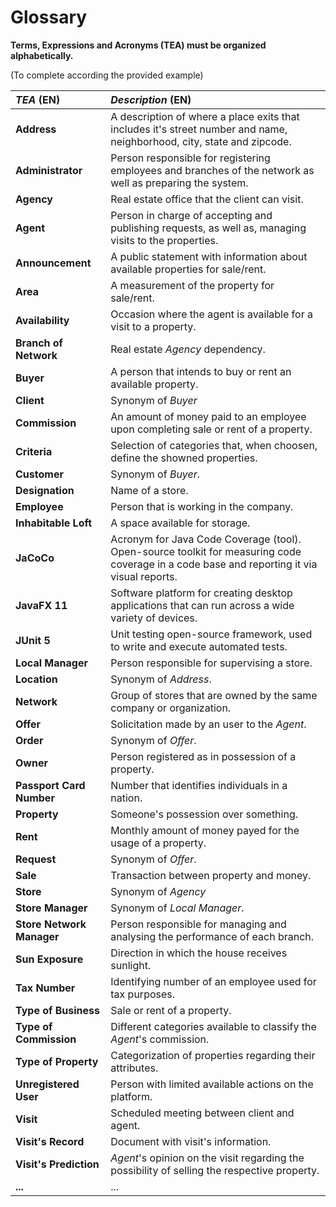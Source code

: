 # Glossary

**Terms, Expressions and Acronyms (TEA) must be organized alphabetically.**

(To complete according the provided example)

| **_TEA_** (EN) 	          | **_Description_** (EN)                                                                                                                     |                                       
|:--------------------------|:-------------------------------------------------------------------------------------------------------------------------------------------|
| **Address**		             | A description of where a place exits that includes it's street number and name, neighborhood, city, state and zipcode.                     |
| **Administrator**	        | Person responsible for registering employees and branches of the network as well as preparing the system.										                        |
| **Agency**                | Real estate office that the client can visit.                                                                                              |
| **Agent** 		              | Person in charge of accepting and publishing requests, as well as, managing visits to the properties.									                             |
| **Announcement**          | A public statement with information about available properties for sale/rent.											                                                   |
| **Area**		                | A measurement of the property for sale/rent. 											                                                                                   |
| **Availability**	         | Occasion where the agent is available for a visit to a property. 											                                                               |
| **Branch of Network**     | Real estate _Agency_ dependency. 										                                                                                                |
| **Buyer**                 | A person that intends to buy or rent an available property.                                                                                |
| **Client**		              | Synonym of _Buyer_									                                                                                                                |
| **Commission**	           | An amount of money paid to an employee upon completing sale or rent of a property.											                                              |
| **Criteria**		            | Selection of categories that, when choosen, define the showned properties. 										                                                      |
| **Customer**              | Synonym of _Buyer_.                                                                                                                        |
| **Designation**	          | Name of a store.										                                                                                                                 |							                                                                                 |
| **Employee** 		           | Person that is working in the company.									                                                                                            |
| **Inhabitable Loft**      | A space available for storage. 											                                                                                                 |
| **JaCoCo**                | Acronym for Java Code Coverage (tool). Open-source toolkit for measuring code coverage in a code base and reporting it via visual reports. |
| **JavaFX 11**             | Software platform for creating desktop applications that can run across a wide variety of devices.                                         |
| **JUnit 5**               | Unit testing open-source framework, used to write and execute automated tests.                                                             |
| **Local Manager**	        | Person responsible for supervising a store.							  				                                                                                   |
| **Location**		            | Synonym of _Address_. 	                                                                                                                    |
| **Network**		             | Group of stores that are owned by the same company or organization.										                                                              |
| **Offer**		               | Solicitation made by an user to the _Agent_. 										                                                                                    |																						 |
| **Order**		               | Synonym of _Offer_.												                                                                                                            |
| **Owner**      	          | Person registered as in possession of a property.											                                                                               |
| **Passport Card Number**  | Number that identifies individuals in a nation.                                                                                            |
| **Property**   	          | Someone's possession over something.				                                                                                                   |
| **Rent** 		               | Monthly amount of money payed for the usage of a property. 										                                                                      |
| **Request** 		            | Synonym of _Offer_.								                                                                                                                |
| **Sale**       	          | Transaction between property and money.                 	                                                                                  |
| **Store**		               | Synonym of _Agency_											                                                                                                             |
| **Store Manager**	        | Synonym of _Local Manager_.											                                                                                                     |
| **Store Network Manager** | Person responsible for managing and analysing the performance of each branch.				                                                          |
| **Sun Exposure**	         | Direction in which the house receives sunlight.											                                                                                 |
| **Tax Number**	           | Identifying number of an employee used for tax purposes.										                                                                         |
| **Type of Business**      | Sale or rent of a property.                                                                                                                |
| **Type of Commission**    | Different categories available to classify the _Agent_'s commission.                                                                       |
| **Type of Property**      | Categorization of properties regarding their attributes.                                                                                   |
| **Unregistered User**     | Person with limited available actions on the platform.											                                                                          |
| **Visit**		               | Scheduled meeting between client and agent.										                                                                                      |
| **Visit's Record**	       | Document with visit's information.									                                                                                                |
| **Visit's Prediction**    | _Agent_'s opinion on the visit regarding the possibility of selling the respective property. 								                                      |
| **...**        	          | ...										                                                                                                                              |
